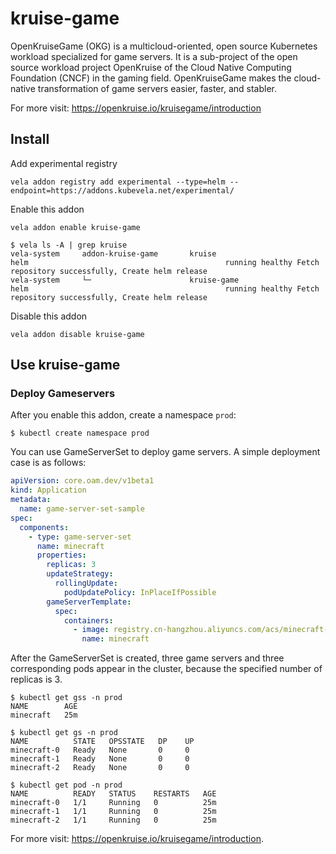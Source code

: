 # kruise-game

OpenKruiseGame (OKG) is a multicloud-oriented, open source Kubernetes workload specialized for game servers. It is a sub-project of the open source workload project OpenKruise of the Cloud Native Computing Foundation (CNCF) in the gaming field. OpenKruiseGame makes the cloud-native transformation of game servers easier, faster, and stabler.

For more visit: https://openkruise.io/kruisegame/introduction

## Install

Add experimental registry
```
vela addon registry add experimental --type=helm --endpoint=https://addons.kubevela.net/experimental/
```

Enable this addon
```
vela addon enable kruise-game
```

```shell
$ vela ls -A | grep kruise
vela-system     addon-kruise-game       kruise                                  helm                                            running healthy Fetch repository successfully, Create helm release
vela-system     └─                      kruise-game                             helm                                            running healthy Fetch repository successfully, Create helm release
```

Disable this addon
```
vela addon disable kruise-game
```

## Use kruise-game

### Deploy Gameservers

After you enable this addon, create a namespace `prod`:

```shell
$ kubectl create namespace prod
```

You can use GameServerSet to deploy game servers. A simple deployment case is as follows:


```yaml
apiVersion: core.oam.dev/v1beta1
kind: Application
metadata:
  name: game-server-set-sample
spec:
  components:
    - type: game-server-set
      name: minecraft
      properties:
        replicas: 3
        updateStrategy:
          rollingUpdate:
            podUpdatePolicy: InPlaceIfPossible
        gameServerTemplate:
          spec:
            containers:
              - image: registry.cn-hangzhou.aliyuncs.com/acs/minecraft-demo:1.12.2
                name: minecraft
```

After the GameServerSet is created, three game servers and three corresponding pods appear in the cluster, because the specified number of replicas is 3.

```shell
$ kubectl get gss -n prod
NAME        AGE
minecraft   25m

$ kubectl get gs -n prod
NAME          STATE   OPSSTATE   DP    UP
minecraft-0   Ready   None       0     0
minecraft-1   Ready   None       0     0
minecraft-2   Ready   None       0     0

$ kubectl get pod -n prod
NAME          READY   STATUS    RESTARTS   AGE
minecraft-0   1/1     Running   0          25m
minecraft-1   1/1     Running   0          25m
minecraft-2   1/1     Running   0          25m
```

For more visit: https://openkruise.io/kruisegame/introduction.
